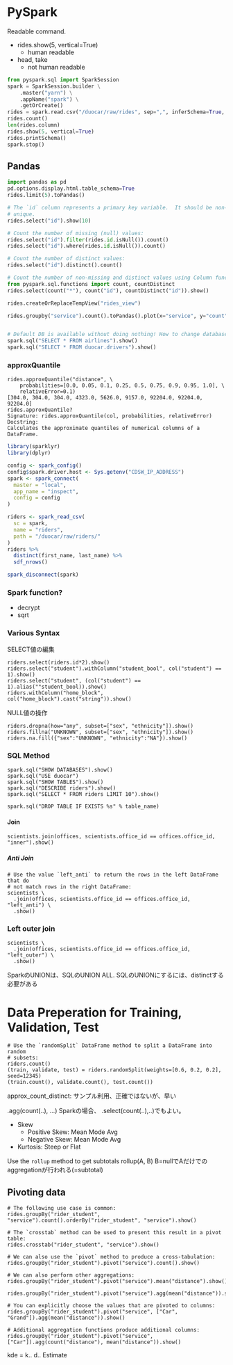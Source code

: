# PySpark

Readable command.
- rides.show(5, vertical=True)
  - human readable
- head, take
  - not human readable

```Python
from pyspark.sql import SparkSession
spark = SparkSession.builder \
    .master("yarn") \
    .appName("spark") \
    .getOrCreate()
rides = spark.read.csv("/duocar/raw/rides", sep=",", inferSchema=True, header=True)
rides.count()
len(rides.column)
rides.show(5, vertical=True)
rides.printSchema()
spark.stop()
```

## Pandas
```Python
import pandas as pd
pd.options.display.html.table_schema=True
rides.limit(5).toPandas()
```

```Python
# The `id` column represents a primary key variable.  It should be non-null and
# unique.
rides.select("id").show(10)

# Count the number of missing (null) values:
rides.select("id").filter(rides.id.isNull()).count()
rides.select("id").where(rides.id.isNull()).count()

# Count the number of distinct values:
rides.select("id").distinct().count()

# Count the number of non-missing and distinct values using Column functions:
from pyspark.sql.functions import count, countDistinct
rides.select(count("*"), count("id"), countDistinct("id")).show()

rides.createOrReplaceTempView("rides_view")

rides.groupby("service").count().toPandas().plot(x="service", y="count", kind="bar")


# Default DB is available without doing nothing! How to change database?
spark.sql("SELECT * FROM airlines").show()
spark.sql("SELECT * FROM duocar.drivers").show()
```

### approxQuantile
```
rides.approxQuantile("distance", \
    probabilities=[0.0, 0.05, 0.1, 0.25, 0.5, 0.75, 0.9, 0.95, 1.0], \
    relativeError=0.1)
[304.0, 304.0, 304.0, 4323.0, 5626.0, 9157.0, 92204.0, 92204.0, 92204.0]
rides.approxQuantile?
Signature: rides.approxQuantile(col, probabilities, relativeError)
Docstring:
Calculates the approximate quantiles of numerical columns of a
DataFrame.

```

```R
library(sparklyr)
library(dplyr)

config <- spark_config()
config$spark.driver.host <- Sys.getenv("CDSW_IP_ADDRESS")
spark <- spark_connect(
  master = "local",
  app_name = "inspect",
  config = config
)

riders <- spark_read_csv(
  sc = spark,
  name = "riders",
  path = "/duocar/raw/riders/"
)
riders %>% 
  distinct(first_name, last_name) %>% 
  sdf_nrows()

spark_disconnect(spark)
```

### Spark function?
- decrypt
- sqrt

### Various Syntax
SELECT値の編集
```
riders.select(riders.id*2).show()
riders.select("student").withColumn("student_bool", col("student") == 1).show()
riders.select("student", (col("student") == 1).alias(""student_bool)).show()
riders.withColumn("home_block", col("home_block").cast("string")).show()
```
NULL値の操作
```
riders.dropna(how="any", subset=["sex", "ethnicity"]).show()
riders.fillna("UNKNOWN", subset=["sex", "ethnicity"]).show()
riders.na.fill({"sex":"UNKNOWN", "ethnicity":"NA"}).show()
```

### SQL Method
```
spark.sql("SHOW DATABASES").show()
spark.sql("USE duocar")
spark.sql("SHOW TABLES").show()
spark.sql("DESCRIBE riders").show()
spark.sql("SELECT * FROM riders LIMIT 10").show()

spark.sql("DROP TABLE IF EXISTS %s" % table_name)
```

#### Join

```
scientists.join(offices, scientists.office_id == offices.office_id, "inner").show()
```

##### Anti Join
```
# Use the value `left_anti` to return the rows in the left DataFrame that do
# not match rows in the right DataFrame:
scientists \
  .join(offices, scientists.office_id == offices.office_id, "left_anti") \
  .show()
```

### Left outer join
```
scientists \
  .join(offices, scientists.office_id == offices.office_id, "left_outer") \
  .show()
```
SparkのUNIONは、SQLのUNION ALL. SQLのUNIONにするには、distinctする必要がある

# Data Preperation for Training, Validation, Test

```
# Use the `randomSplit` DataFrame method to split a DataFrame into random
# subsets:
riders.count()
(train, validate, test) = riders.randomSplit(weights=[0.6, 0.2, 0.2], seed=12345)
(train.count(), validate.count(), test.count())
```

approx_count_distinct: サンプル利用、正確ではないが、早い

<data frame>.agg(count(..), ...)
 Sparkの場合、
<data frame>.select(count(..),..)でもよい。
  
- Skew
  - Positive Skew: Mean Mode Avg
  - Negative Skew: Mean Mode Avg
- Kurtosis: Steep or Flat

Use the `rollup` method to get subtotals
rollup(A, B)
B=nullでAだけでのaggregationが行われる(=subtotal)

## Pivoting data
```
# The following use case is common:
rides.groupBy("rider_student", "service").count().orderBy("rider_student", "service").show()

# The `crosstab` method can be used to present this result in a pivot table:
rides.crosstab("rider_student", "service").show()

# We can also use the `pivot` method to produce a cross-tabulation:
rides.groupBy("rider_student").pivot("service").count().show()

# We can also perform other aggregations:
rides.groupBy("rider_student").pivot("service").mean("distance").show()

rides.groupBy("rider_student").pivot("service").agg(mean("distance")).show()

# You can explicitly choose the values that are pivoted to columns:
rides.groupBy("rider_student").pivot("service", ["Car", "Grand"]).agg(mean("distance")).show()

# Additional aggregation functions produce additional columns:
rides.groupBy("rider_student").pivot("service", ["Car"]).agg(count("distance"), mean("distance")).show()

```
kde = k.. d.. Estimate
